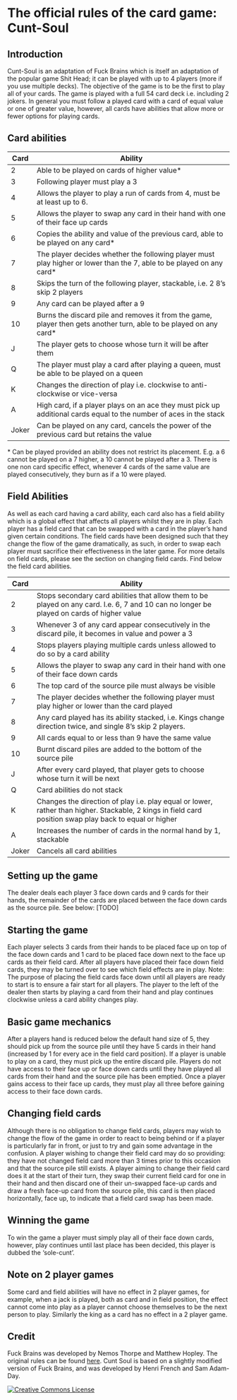 The official rules of the card game: Cunt-Soul
==============================================


Introduction
------------

Cunt-Soul is an adaptation of Fuck Brains which is itself an adaptation of the popular game Shit Head; it can be played with up to 4 players (more if you use multiple decks). The objective of the game is to be the first to play all of your cards. The game is played with a full 54 card deck i.e. including 2 jokers. In general you must follow a played card with a card of equal value or one of greater value, however, all cards have abilities that allow more or fewer options for playing cards.


Card abilities
--------------

Card  | Ability
------|-------------------------------------------
2     | Able to be played on cards of higher value*
3     | Following player must play a 3 
4     | Allows the player to play a run of cards from 4, must be at least up to 6.
5     | Allows the player to swap any card in their hand with one of their face up cards
6     | Copies the ability and value of the previous card, able to be played on any card*
7     | The player decides whether the following player must play higher or lower than the 7, able to be played on any card*
8     | Skips the turn of the following player, stackable, i.e. 2 8’s skip 2 players
9     | Any card can be played after a 9
10    | Burns the discard pile and removes it from the game, player then gets another turn, able to be played on any card*
J     | The player gets to choose whose turn it will be after them
Q     | The player must play a card after playing a queen, must be able to be played on a queen
K     | Changes the direction of play i.e. clockwise to anti-clockwise or vice-versa
A     | High card, if a player plays on an ace they must pick up additional cards equal to the number of aces in the stack
Joker | Can be played on any card, cancels the power of the previous card but retains the value

\* Can be played provided an ability does not restrict its placement. E.g. a 6 cannot be played on a 7 higher, a 10 cannot be played after a 3. 
There is one non card specific effect, whenever 4 cards of the same value are played consecutively, they burn as if a 10 were played.


Field Abilities
---------------

As well as each card having a card ability, each card also has a field ability which is a global effect that affects all players whilst they are in play. Each player has a field card that can be swapped with a card in the player’s hand given certain conditions. The field cards have been designed such that they change the flow of the game dramatically, as such, in order to swap each player must sacrifice their effectiveness in the later game. For more details on field cards, please see the section on changing field cards. 
Find below the field card abilities.

Card  | Ability
------|-------------------------------------------
2     | Stops secondary card abilities that allow them to be played on any card. I.e. 6, 7 and 10 can no longer be played on cards of higher value
3     | Whenever 3 of any card appear consecutively in the discard pile, it becomes in value and power a 3 
4     | Stops players playing multiple cards unless allowed to do so by a card ability
5     | Allows the player to swap any card in their hand with one of their face down cards
6     | The top card of the source pile must always be visible
7     | The player decides whether the following player must play higher or lower than the card played
8     | Any card played has its ability stacked, i.e. Kings change direction twice, and single 8’s skip 2 players.
9     | All cards equal to or less than 9 have the same value
10    | Burnt discard piles are added to the bottom of the source pile
J     | After every card played, that player gets to choose whose turn it will be next
Q     | Card abilities do not stack 
K     | Changes the direction of play i.e. play equal or lower, rather than higher. Stackable, 2 kings in field card position swap play back to equal or higher
A     | Increases the number of cards in the normal hand by 1, stackable
Joker | Cancels all card abilities 


Setting up the game
-------------------

The dealer deals each player 3 face down cards and 9 cards for their hands, the remainder of the cards are placed between the face down cards as the source pile. See below:
\[TODO\]


Starting the game
-----------------

Each player selects 3 cards from their hands to be placed face up on top of the face down cards and 1 card to be placed face down next to the face up cards as their field card. After all players have placed their face down field cards, they may be turned over to see which field effects are in play. Note: The purpose of placing the field cards face down until all players are ready to start is to ensure a fair start for all players. The player to the left of the dealer then starts by playing a card from their hand and play continues clockwise unless a card ability changes play. 


Basic game mechanics
--------------------

After a players hand is reduced below the default hand size of 5, they should pick up from the source pile until they have 5 cards in their hand (increased by 1 for every ace in the field card position). If a player is unable to play on a card, they must pick up the entire discard pile. Players do not have access to their face up or face down cards until they have played all cards from their hand and the source pile has been emptied. Once a player gains access to their face up cards, they must play all three before gaining access to their face down cards.


Changing field cards
--------------------

Although there is no obligation to change field cards, players may wish to change the flow of the game in order to react to being behind or if a player is particularly far in front, or just to try and gain some advantage in the confusion. A player wishing to change their field card may do so providing: they have not changed field card more than 3 times prior to this occasion and that the source pile still exists. A player aiming to change their field card does it at the start of their turn, they swap their current field card for one in their hand and then discard one of their un-swapped face-up cards and draw a fresh face-up card from the source pile, this card is then placed horizontally, face up, to indicate that a field card swap has been made. 


Winning the game
----------------

To win the game a player must simply play all of their face down cards, however, play continues until last place has been decided, this player is dubbed the ‘sole-cunt’.


Note on 2 player games
----------------------

Some card and field abilities will have no effect in 2 player games, for example, when a jack is played, both as card and in field position, the effect cannot come into play as a player cannot choose themselves to be the next person to play. Similarly the king as a card has no effect in a 2 player game.


Credit
------

Fuck Brains was developed by Nemos Thorpe and Matthew Hopley. The original rules can be found [here](http://graduatewebsites.co.uk/FuckBrains.pdf "Fuck Brains Rules"). Cunt Soul is based on a slightly modified version of Fuck Brains, and was developed by Henri French and Sam Adam-Day.

[![Creative Commons License][license-img]][license-url]


[license-img]: https://i.creativecommons.org/l/by-sa/4.0/88x31.png  "Creative Commons License Tag"
[license-url]: http://creativecommons.org/licenses/by-sa/4.0/